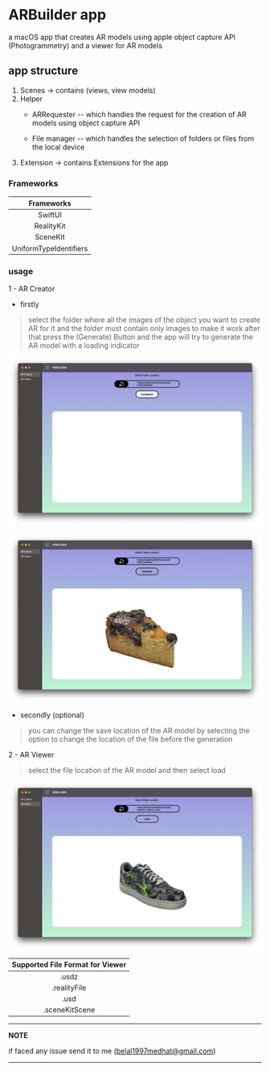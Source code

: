 # ARBuilder app
a macOS app that creates AR models using apple object capture API (Photogrammetry) and a viewer for AR models

## app structure 
1)  Scenes -> contains (views, view models)
2) Helper  
	- ARRequester -- which handles the request for the creation of AR models using object capture API

	- File manager -- which handles the selection of folders or files from the local device 
3) Extension ->  contains Extensions for the app

### Frameworks 
| Frameworks |
| :-----------: |
| SwiftUI |
| RealityKit | 
| SceneKit |
|UniformTypeIdentifiers |

### usage

1 - AR Creator 

 - firstly 
> select the folder where all the images of the object you want to create AR for it and the folder must contain only images to make it work after that press the (Generate) Button and the app will try to generate the AR model with a loading indicator 

![ARCreationProcess](ARCreationProcess.png)

![ARCreatorCompletion](ARCreatorCompletion.png)

- secondly (optional)
> you can change the save location of the AR model by selecting the option to change the location of the file before the generation 


 2 - AR Viewer
 
> select the file location of the AR model and then select load 

![ARReader](ARReader.png)

| Supported File Format for Viewer |
| :-----------: |
| .usdz |
| .realityFile | 
| .usd |
| .sceneKitScene |



---
**NOTE**

if faced any issue send it to me (belal1997medhat@gmail.com)

---


